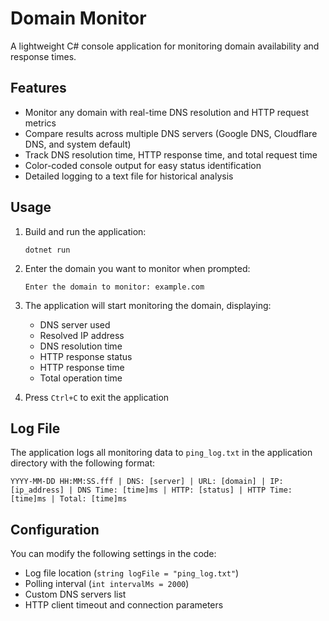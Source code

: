﻿# Domain Monitor

A lightweight C# console application for monitoring domain availability and response times.

## Features

- Monitor any domain with real-time DNS resolution and HTTP request metrics
- Compare results across multiple DNS servers (Google DNS, Cloudflare DNS, and system default)
- Track DNS resolution time, HTTP response time, and total request time
- Color-coded console output for easy status identification
- Detailed logging to a text file for historical analysis

## Usage

1. Build and run the application:
   ```
   dotnet run
   ```

2. Enter the domain you want to monitor when prompted:
   ```
   Enter the domain to monitor: example.com
   ```

3. The application will start monitoring the domain, displaying:
   - DNS server used
   - Resolved IP address
   - DNS resolution time
   - HTTP response status
   - HTTP response time
   - Total operation time

4. Press `Ctrl+C` to exit the application

## Log File

The application logs all monitoring data to `ping_log.txt` in the application directory with the following format:

```
YYYY-MM-DD HH:MM:SS.fff | DNS: [server] | URL: [domain] | IP: [ip_address] | DNS Time: [time]ms | HTTP: [status] | HTTP Time: [time]ms | Total: [time]ms
```

## Configuration

You can modify the following settings in the code:
- Log file location (`string logFile = "ping_log.txt"`)
- Polling interval (`int intervalMs = 2000`)
- Custom DNS servers list
- HTTP client timeout and connection parameters
